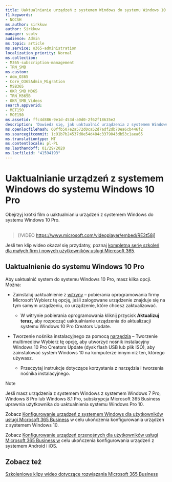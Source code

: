 ```yaml
---
title: Uaktualnianie urządzeń z systemem Windows do systemu Windows 10 Pro
f1.keywords:
- NOCSH
ms.author: sirkkuw
author: Sirkkuw
manager: scotv
audience: Admin
ms.topic: article
ms.service: o365-administration
localization_priority: Normal
ms.collection:
- M365-subscription-management
- TRN_SMB
ms.custom:
- Adm_O365
- Core_O365Admin_Migration
- MSB365
- OKR_SMB_M365
- TRN_M365B
- OKR_SMB_Videos
search.appverid:
- MET150
- MOE150
ms.assetid: ffc4d886-9e1d-453d-a0d0-2f62f18635e2
description: 'Dowiedz się, jak uaktualnić urządzenia z systemem Windows do systemu Windows 10 Pro. '
ms.openlocfilehash: 60ffb507e2a572d0ca52d7adf2db70ea6cb446f2
ms.sourcegitcommit: 1c91b7b24537d0e54d484c3379043db53c1aea65
ms.translationtype: MT
ms.contentlocale: pl-PL
ms.lasthandoff: 01/29/2020
ms.locfileid: "41594193"
---
```

# <a name="upgrade-windows-devices-to-windows-10-pro"></a>Uaktualnianie urządzeń z systemem Windows do systemu Windows 10 Pro

Obejrzyj krótki film o uaktualnianiu urządzeń z systemem Windows do systemu Windows 10 Pro.<br><br>

> [!VIDEO https://www.microsoft.com/videoplayer/embed/RE3t58j] 

Jeśli ten klip wideo okazał się przydatny, poznaj [kompletną serię szkoleń dla małych firm i nowych użytkowników usługi Microsoft 365](https://support.office.com/article/6ab4bbcd-79cf-4000-a0bd-d42ce4d12816).

## <a name="upgrade-to-windows-10-pro"></a>Uaktualnienie do systemu Windows 10 Pro
  
Aby uaktualnić system do systemu Windows 10 Pro, masz kilka opcji. Można:
    
- Zainstaluj uaktualnienie z [witryny](https://go.microsoft.com/fwlink/?LinkID=836951 ) &ndash; pobierania oprogramowania firmy Microsoft Wybierz tę opcję, jeśli zalogowane urządzenie znajduje się na tym samym urządzeniu, co urządzenie, które chcesz zaktualizować. 

    - W witrynie pobierania oprogramowania kliknij przycisk **Aktualizuj teraz,** aby rozpocząć uaktualnianie urządzenia do aktualizacji systemu Windows 10 Pro Creators Update. 
    
- Tworzenie nośnika instalacyjnego za pomocą [narzędzia](https://go.microsoft.com/fwlink/?LinkID=836960) &ndash; Tworzenie multimediów Wybierz tę opcję, aby utworzyć nośnik instalacyjny Windows 10 Pro Creators Update (dysk flash USB lub plik ISO), aby zainstalować system Windows 10 na komputerze innym niż ten, którego używasz.

    - Przeczytaj instrukcje dotyczące korzystania z narzędzia i tworzenia nośnika instalacyjnego. 

> [!NOTE]
> Jeśli masz urządzenia z systemem Windows z systemem Windows 7 Pro, Windows 8 Pro lub Windows 8.1 Pro, subskrypcja Microsoft 365 Business uprawnia użytkownika do uaktualnienia systemu Windows Pro 10.
    
Zobacz [Konfigurowanie urządzeń z systemem Windows dla użytkowników usługi Microsoft 365 Business](set-up-windows-devices.md) w celu ukończenia konfigurowania urządzeń z systemem Windows 10. 
  
Zobacz [Konfigurowanie urządzeń przenośnych dla użytkowników usługi Microsoft 365 Business w](set-up-mobile-devices.md) celu ukończenia konfigurowania urządzeń z systemem Android i iOS. 
  
## <a name="see-also"></a>Zobacz też

[Szkoleniowe klipy wideo dotyczące rozwiązania Microsoft 365 Business](https://support.office.com/article/6ab4bbcd-79cf-4000-a0bd-d42ce4d12816)
